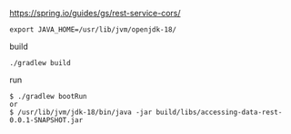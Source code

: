 https://spring.io/guides/gs/rest-service-cors/

```
export JAVA_HOME=/usr/lib/jvm/openjdk-18/
```

build
```
./gradlew build
```

run
```
$ ./gradlew bootRun
or
$ /usr/lib/jvm/jdk-18/bin/java -jar build/libs/accessing-data-rest-0.0.1-SNAPSHOT.jar
```
